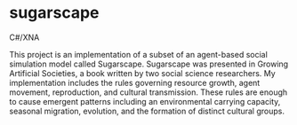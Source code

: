 sugarscape
==========

C#/XNA

This project is an implementation of a subset of an agent-based social simulation model called Sugarscape.  Sugarscape was presented in Growing Artificial Societies, a book written by two social science researchers.  My implementation includes the rules governing  resource growth, agent movement, reproduction, and cultural transmission.  These rules are enough to cause emergent patterns including an environmental carrying capacity, seasonal migration, evolution, and the formation of distinct cultural groups.
